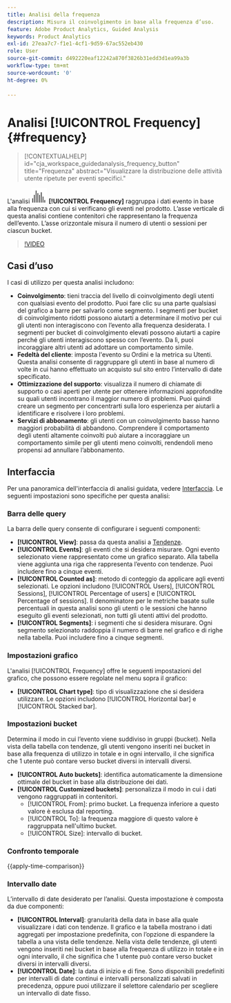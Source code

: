 ```yaml
---
title: Analisi della frequenza
description: Misura il coinvolgimento in base alla frequenza d’uso.
feature: Adobe Product Analytics, Guided Analysis
keywords: Product Analytics
exl-id: 27eaa7c7-f1e1-4cf1-9d59-67ac552eb430
role: User
source-git-commit: d492220eaf12242a870f3826b31edd3d1ea99a3b
workflow-type: tm+mt
source-wordcount: '0'
ht-degree: 0%

---
```


# Analisi [!UICONTROL Frequency] {#frequency}

<!-- markdownlint-disable MD034 -->

>[!CONTEXTUALHELP]
>id="cja_workspace_guidedanalysis_frequency_button"
>title="Frequenza"
>abstract="Visualizzare la distribuzione delle attività utente ripetute per eventi specifici."

<!-- markdownlint-enable MD034 -->

L&#39;analisi ![Frequency](/help/assets/icons/Histogram.svg) **[!UICONTROL Frequency]** raggruppa i dati evento in base alla frequenza con cui si verificano gli eventi nel prodotto. L’asse verticale di questa analisi contiene contenitori che rappresentano la frequenza dell’evento. L’asse orizzontale misura il numero di utenti o sessioni per ciascun bucket.

>[!VIDEO](https://video.tv.adobe.com/v/3428089/?learn=on)

## Casi d’uso

I casi di utilizzo per questa analisi includono:

* **Coinvolgimento**: tieni traccia del livello di coinvolgimento degli utenti con qualsiasi evento del prodotto. Puoi fare clic su una parte qualsiasi del grafico a barre per salvarlo come segmento. I segmenti per bucket di coinvolgimento ridotti possono aiutarti a determinare il motivo per cui gli utenti non interagiscono con l’evento alla frequenza desiderata. I segmenti per bucket di coinvolgimento elevati possono aiutarti a capire perché gli utenti interagiscono spesso con l’evento. Da lì, puoi incoraggiare altri utenti ad adottare un comportamento simile.
* **Fedeltà del cliente**: imposta l&#39;evento su Ordini e la metrica su Utenti. Questa analisi consente di raggruppare gli utenti in base al numero di volte in cui hanno effettuato un acquisto sul sito entro l’intervallo di date specificato.
* **Ottimizzazione del supporto**: visualizza il numero di chiamate di supporto o casi aperti per utente per ottenere informazioni approfondite su quali utenti incontrano il maggior numero di problemi. Puoi quindi creare un segmento per concentrarti sulla loro esperienza per aiutarli a identificare e risolvere i loro problemi.
* **Servizi di abbonamento**: gli utenti con un coinvolgimento basso hanno maggiori probabilità di abbandono. Comprendere il comportamento degli utenti altamente coinvolti può aiutare a incoraggiare un comportamento simile per gli utenti meno coinvolti, rendendoli meno propensi ad annullare l’abbonamento.

## Interfaccia

Per una panoramica dell&#39;interfaccia di analisi guidata, vedere [Interfaccia](../overview.md#interface). Le seguenti impostazioni sono specifiche per questa analisi:

### Barra delle query

La barra delle query consente di configurare i seguenti componenti:

* **[!UICONTROL View]**: passa da questa analisi a [Tendenze](trends.md).
* **[!UICONTROL Events]**: gli eventi che si desidera misurare. Ogni evento selezionato viene rappresentato come un grafico separato. Alla tabella viene aggiunta una riga che rappresenta l’evento con tendenze. Puoi includere fino a cinque eventi.
* **[!UICONTROL Counted as]**: metodo di conteggio da applicare agli eventi selezionati. Le opzioni includono [!UICONTROL Users], [!UICONTROL Sessions], [!UICONTROL Percentage of users] e [!UICONTROL Percentage of sessions]. Il denominatore per le metriche basate sulle percentuali in questa analisi sono gli utenti o le sessioni che hanno eseguito gli eventi selezionati, non tutti gli utenti attivi del prodotto.
* **[!UICONTROL Segments]**: i segmenti che si desidera misurare. Ogni segmento selezionato raddoppia il numero di barre nel grafico e di righe nella tabella. Puoi includere fino a cinque segmenti.

### Impostazioni grafico

L&#39;analisi [!UICONTROL Frequency] offre le seguenti impostazioni del grafico, che possono essere regolate nel menu sopra il grafico:

* **[!UICONTROL Chart type]**: tipo di visualizzazione che si desidera utilizzare. Le opzioni includono [!UICONTROL Horizontal bar] e [!UICONTROL Stacked bar].

### Impostazioni bucket

Determina il modo in cui l’evento viene suddiviso in gruppi (bucket). Nella vista della tabella con tendenze, gli utenti vengono inseriti nei bucket in base alla frequenza di utilizzo in totale e in ogni intervallo, il che significa che 1 utente può contare verso bucket diversi in intervalli diversi.

* **[!UICONTROL Auto buckets]**: identifica automaticamente la dimensione ottimale del bucket in base alla distribuzione dei dati.
* **[!UICONTROL Customized buckets]**: personalizza il modo in cui i dati vengono raggruppati in contenitori.
   * [!UICONTROL From]: primo bucket. La frequenza inferiore a questo valore è esclusa dal reporting.
   * [!UICONTROL To]: la frequenza maggiore di questo valore è raggruppata nell&#39;ultimo bucket.
   * [!UICONTROL Size]: intervallo di bucket.

### Confronto temporale

{{apply-time-comparison}}

### Intervallo date

L’intervallo di date desiderato per l’analisi. Questa impostazione è composta da due componenti:

* **[!UICONTROL Interval]**: granularità della data in base alla quale visualizzare i dati con tendenze. Il grafico e la tabella mostrano i dati aggregati per impostazione predefinita, con l’opzione di espandere la tabella a una vista delle tendenze. Nella vista delle tendenze, gli utenti vengono inseriti nei bucket in base alla frequenza di utilizzo in totale e in ogni intervallo, il che significa che 1 utente può contare verso bucket diversi in intervalli diversi.
* **[!UICONTROL Date]**: la data di inizio e di fine. Sono disponibili predefiniti per intervalli di date continui e intervalli personalizzati salvati in precedenza, oppure puoi utilizzare il selettore calendario per scegliere un intervallo di date fisso.


<!--
## Example

See below foran example of the analysis.

![Frequency](../assets/frequency.png)

-->
